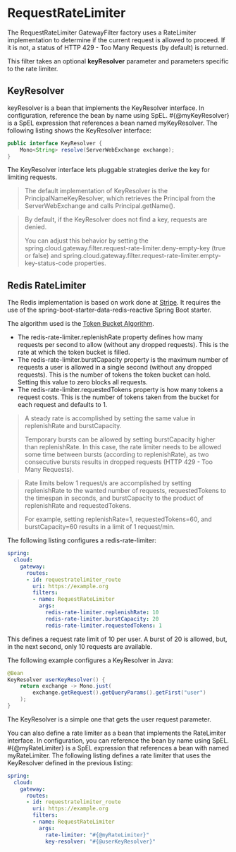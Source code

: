 # RequestRateLimiter

The RequestRateLimiter GatewayFilter factory uses a RateLimiter implementation to determine if the current request is allowed to proceed. If it is not, a status of HTTP 429 - Too Many Requests (by default) is returned.

This filter takes an optional **keyResolver** parameter and parameters specific to the rate limiter.

## KeyResolver&#x20;

keyResolver is a bean that implements the KeyResolver interface. In configuration, reference the bean by name using SpEL. #{@myKeyResolver} is a SpEL expression that references a bean named myKeyResolver. The following listing shows the KeyResolver interface:

```java
public interface KeyResolver {
    Mono<String> resolve(ServerWebExchange exchange);
}
```

The KeyResolver interface lets pluggable strategies derive the key for limiting requests.

> The default implementation of KeyResolver is the PrincipalNameKeyResolver, which retrieves the Principal from the ServerWebExchange and calls Principal.getName().

> By default, if the KeyResolver does not find a key, requests are denied.&#x20;
>
> You can adjust this behavior by setting the spring.cloud.gateway.filter.request-rate-limiter.deny-empty-key (true or false) and spring.cloud.gateway.filter.request-rate-limiter.empty-key-status-code properties.

## Redis RateLimiter

The Redis implementation is based on work done at [Stripe](https://stripe.com/blog/rate-limiters). It requires the use of the spring-boot-starter-data-redis-reactive Spring Boot starter.

The algorithm used is the [Token Bucket Algorithm](https://en.wikipedia.org/wiki/Token\_bucket).

* The redis-rate-limiter.replenishRate property defines how many requests per second to allow (without any dropped requests). This is the rate at which the token bucket is filled.
* The redis-rate-limiter.burstCapacity property is the maximum number of requests a user is allowed in a single second (without any dropped requests). This is the number of tokens the token bucket can hold. Setting this value to zero blocks all requests.
* The redis-rate-limiter.requestedTokens property is how many tokens a request costs. This is the number of tokens taken from the bucket for each request and defaults to 1.

> A steady rate is accomplished by setting the same value in replenishRate and burstCapacity.&#x20;
>
> Temporary bursts can be allowed by setting burstCapacity higher than replenishRate. In this case, the rate limiter needs to be allowed some time between bursts (according to replenishRate), as two consecutive bursts results in dropped requests (HTTP 429 - Too Many Requests).

> Rate limits below 1 request/s are accomplished by setting replenishRate to the wanted number of requests, requestedTokens to the timespan in seconds, and burstCapacity to the product of replenishRate and requestedTokens.&#x20;
>
> For example, setting replenishRate=1, requestedTokens=60, and burstCapacity=60 results in a limit of 1 request/min.

The following listing configures a redis-rate-limiter:

```yaml
spring:
  cloud:
    gateway:
      routes:
      - id: requestratelimiter_route
        uri: https://example.org
        filters:
        - name: RequestRateLimiter
          args:
            redis-rate-limiter.replenishRate: 10
            redis-rate-limiter.burstCapacity: 20
            redis-rate-limiter.requestedTokens: 1
```

This defines a request rate limit of 10 per user. A burst of 20 is allowed, but, in the next second, only 10 requests are available.&#x20;

The following example configures a KeyResolver in Java:

```java
@Bean
KeyResolver userKeyResolver() {
    return exchange -> Mono.just(
        exchange.getRequest().getQueryParams().getFirst("user")
    );
}
```

The KeyResolver is a simple one that gets the user request parameter.

You can also define a rate limiter as a bean that implements the RateLimiter interface. In configuration, you can reference the bean by name using SpEL. #{@myRateLimiter} is a SpEL expression that references a bean with named myRateLimiter. The following listing defines a rate limiter that uses the KeyResolver defined in the previous listing:

```yaml
spring:
  cloud:
    gateway:
      routes:
      - id: requestratelimiter_route
        uri: https://example.org
        filters:
        - name: RequestRateLimiter
          args:
            rate-limiter: "#{@myRateLimiter}"
            key-resolver: "#{@userKeyResolver}"
```
